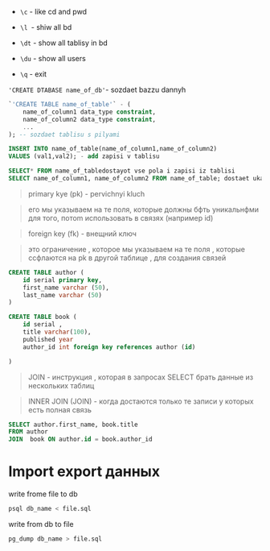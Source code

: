 * `\c` - like cd and pwd 

* `\l `- shiw all bd

* `\dt`  - show all tablisy in bd

* `\du` - show all users

* `\q` - exit



`'CREATE DTABASE name_of_db'`- sozdaet bazzu dannyh 
```sql
`'CREATE TABLE name_of_table'` - (
    name_of_column1 data_type constraint,
    name_of_column2 data_type constraint,
    ... 
); -- sozdaet tablisu s pilyami
```
```sql
INSERT INTO name_of_table(name_of_column1,name_of_column2)
VALUES (val1,val2); - add zapisi v tablisu 

```
```sql
SELECT* FROM name_of_tabledostayot vse pola i zapisi iz tablisi
SELECT name_of_column1, name_of_column2 FROM name_of_table; dostaet ukazannye 
```

> primary kye (pk) - pervichnyi kluch 

> его мы указываем на те поля, которые должны бфть уникальнфми для того, потоm использовать в связях (например id)

> foreign key (fk) - внещний ключ 

>это ограничение , которое мы указываем на те поля , которые ссфлаются на pk в другой таблице , для создания связей 

``` sql
CREATE TABLE author (
    id serial primary key, 
    first_name varchar (50),
    last_name varchar (50)
)

CREATE TABLE book (
    id serial ,
    title varchar(100),
    published year 
    author_id int foreign key references author (id)

)
```

> JOIN - инструкция , которая в запросах  SELECT  брать данные из нескольких таблиц 

> INNER JOIN (JOIN)  - когда достаются  только те записи у которых есть полная связь 


``` sql
SELECT author.first_name, book.title
FROM author
JOIN  book ON author.id = book.author_id
```

# Import export данных 
write frome file to db 
```bash
psql db_name < file.sql
```
write from db to file 
```bash
pg_dump db_name > file.sql
```